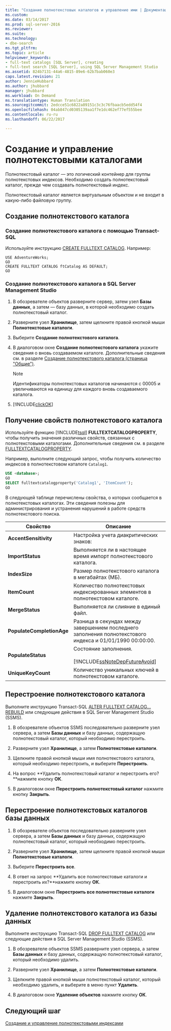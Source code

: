 ```yaml
---
title: "Создание полнотекстовых каталогов и управление ими | Документация Майкрософт"
ms.custom: 
ms.date: 03/14/2017
ms.prod: sql-server-2016
ms.reviewer: 
ms.suite: 
ms.technology:
- dbe-search
ms.tgt_pltfrm: 
ms.topic: article
helpviewer_keywords:
- full-text catalogs [SQL Server], creating
- full-text search [SQL Server], using SQL Server Management Studio
ms.assetid: 824b7131-44a6-4815-89e6-62b7bab060e3
caps.latest.revision: 21
author: JennieHubbard
ms.author: jhubbard
manager: jhubbard
ms.workload: On Demand
ms.translationtype: Human Translation
ms.sourcegitcommit: 2edcce51c6822a89151c3c3c76fbaacb5edd54f4
ms.openlocfilehash: 04ab847cd0305139aa1f7e1dc462ef77ef555bee
ms.contentlocale: ru-ru
ms.lasthandoff: 06/22/2017

---
```

# <a name="create-and-manage-full-text-catalogs"></a>Создание и управление полнотекстовыми каталогами
Полнотекстовый каталог — это логический контейнер для группы полнотекстовых индексов. Необходимо создать полнотекстовый каталог, прежде чем создавать полнотекстовый индекс.

Полнотекстовый каталог является виртуальным объектом и не входит в какую-либо файловую группу.
  
##  <a name="creating"></a> Создание полнотекстового каталога  

### <a name="create-a-full-text-catalog-with-transact-sql"></a>Создание полнотекстового каталога с помощью Transact-SQL
Используйте инструкцию [CREATE FULLTEXT CATALOG](../../t-sql/statements/create-fulltext-catalog-transact-sql.md). Например:

```tsql 
USE AdventureWorks;  
GO  
CREATE FULLTEXT CATALOG ftCatalog AS DEFAULT;  
GO  
``` 

### <a name="create-a-full-text-catalog-with-management-studio"></a>Создание полнотекстового каталога в SQL Server Management Studio
1.  В обозревателе объектов разверните сервер, затем узел **Базы данных**, а затем — базу данных, в которой необходимо создать полнотекстовый каталог.  
  
2.  Разверните узел **Хранилище**, затем щелкните правой кнопкой мыши **Полнотекстовые каталоги**.  
  
3.  Выберите **Создание полнотекстового каталога**.  
  
4.  В диалоговом окне **Создание полнотекстового каталога** укажите сведения о вновь создаваемом каталоге. Дополнительные сведения см. в разделе [Создание полнотекстового каталога (страница "Общие")](http://msdn.microsoft.com/library/5ed6f7cd-d9af-4439-9f33-fc935b883d91).  
  
    > [!NOTE]  
    >  Идентификаторы полнотекстовых каталогов начинаются с 00005 и увеличиваются на единицу для каждого вновь создаваемого каталога.  
  
5.  [!INCLUDE[clickOK](../../includes/clickok-md.md)]  
  
##  <a name="props"></a> Получение свойств полнотекстового каталога  
Используйте функцию [!INCLUDE[tsql](../../includes/tsql-md.md)] **FULLTEXTCATALOGPROPERTY**, чтобы получить значения различных свойств, связанных с полнотекстовыми каталогами. Дополнительные сведения см. в разделе [FULLTEXTCATALOGPROPERTY](../../t-sql/functions/fulltextcatalogproperty-transact-sql.md).

Например, выполните следующий запрос, чтобы получить количество индексов в полнотекстовом каталоге `Catalog1`.

```sql 
USE <database>;  
GO  
SELECT fulltextcatalogproperty('Catalog1', 'ItemCount');  
GO  
```  
  
В следующей таблице перечислены свойства, о которых сообщается в полнотекстовых каталогах. Эти сведения полезны для администрирования и устранения нарушений в работе средств полнотекстового поиска. 
  
|Свойство|Описание|  
|--------------|-----------------|  
|**AccentSensitivity**|Настройка учета диакритических знаков:|
|**ImportStatus**|Выполняется ли в настоящее время импорт полнотекстового каталога.|  
|**IndexSize**|Размер полнотекстового каталога в мегабайтах (МБ).| 
|**ItemCount**|Количество полнотекстовых индексированных элементов в полнотекстовом каталоге.|  
|**MergeStatus**|Выполняется ли слияние в единый файл.| 
|**PopulateCompletionAge**|Разница в секундах между завершением последнего заполнения полнотекстового индекса и 01/01/1990 00:00:00.| 
|**PopulateStatus**|Состояние заполнения.<br /><br /> [!INCLUDE[ssNoteDepFutureAvoid](../../includes/ssnotedepfutureavoid-md.md)]|  
|**UniqueKeyCount**|Количество уникальных ключей в полнотекстовом каталоге.| 

##  <a name="rebuildone"></a> Перестроение полнотекстового каталога  

Выполните инструкцию Transact-SQL [ALTER FULLTEXT CATALOG... REBUILD](
../../t-sql/statements/alter-fulltext-catalog-transact-sql.md) или следующие действия в SQL Server Management Studio (SSMS).

1.  В обозревателе объектов SSMS последовательно разверните узел сервера, а затем **Базы данных** и базу данных, содержащую полнотекстовый каталог, который необходимо перестроить.  
  
2.  Разверните узел **Хранилище**, а затем **Полнотекстовые каталоги**.  
  
3.  Щелкните правой кнопкой мыши имя полнотекстового каталога, который необходимо перестроить, и выберите **Перестроить**.  
  
4.  На вопрос **Удалить полнотекстовый каталог и перестроить его?**нажмите кнопку **ОК**.  
  
5.  В диалоговом окне **Перестроить полнотекстовый каталог** нажмите кнопку **Закрыть**.  
   
##  <a name="rebuildall"></a> Перестроение полнотекстовых каталогов базы данных  

1.  В обозревателе объектов последовательно разверните узел сервера, а затем **Базы данных** и базу данных, содержащую полнотекстовый каталог, который необходимо перестроить.  
  
2.  Разверните узел **Хранилище**, затем щелкните правой кнопкой мыши **Полнотекстовые каталоги**.  
  
3.  Выберите **Перестроить все**.  
  
4.  В ответ на запрос **Удалить все полнотекстовые каталоги и перестроить их?**нажмите кнопку **ОК**.  
  
5.  В диалоговом окне **Перестроить все полнотекстовые каталоги** нажмите **Закрыть**.  
  
  
  
##  <a name="removing"></a> Удаление полнотекстового каталога из базы данных  

Выполните инструкцию Transact-SQL [DROP FULLTEXT CATALOG](
../../t-sql/statements/drop-fulltext-catalog-transact-sql.md) или следующие действия в SQL Server Management Studio (SSMS).

1.  В обозревателе объектов SSMS разверните узел сервера, а затем **Базы данных** и базу данных, содержащую полнотекстовый каталог, который необходимо удалить.  
  
2.  Разверните узел **Хранилище**, а затем **Полнотекстовые каталоги**.  
  
3.  Щелкните правой кнопкой мыши полнотекстовый каталог, который необходимо удалить, и выберите в меню пункт **Удалить**.  
  
4.  В диалоговом окне **Удаление объектов** нажмите кнопку **ОК**.  

## <a name="next-step"></a>Следующий шаг
[Создание и управление полнотекстовыми индексами](../../relational-databases/search/create-and-manage-full-text-indexes.md)

